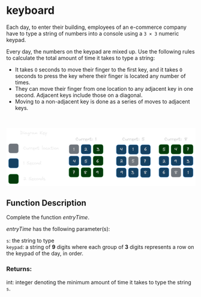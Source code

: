 # keyboard

Each day, to enter their building, employees of an e-commerce company have to type a string of numbers into a console using a `3 × 3` numeric keypad.

Every day, the numbers on the keypad are mixed up. Use the following rules to calculate the total amount of time it takes to type a string:

- It takes `O` seconds to move their finger to the first key, and it takes `O` seconds to press the key where their finger is located any number of times.
- They can move their finger from one location to any adjacent key in one second. Adjacent keys include those on a diagonal.
- Moving to a non-adjacent key is done as a series of moves to adjacent keys.

<br />

![keyboard-diagram](keyboard-diagram.png)


## Function Description
Complete the function *entryTime*.

*entryTime* has the following parameter(s):

`s`: the string to type <br/>
`keypad`: a string of **9** digits where each group of **3** digits represents a row on the keypad of the day, in order.

### Returns:
int: integer denoting the minimum amount of time it takes to type the string `s`.